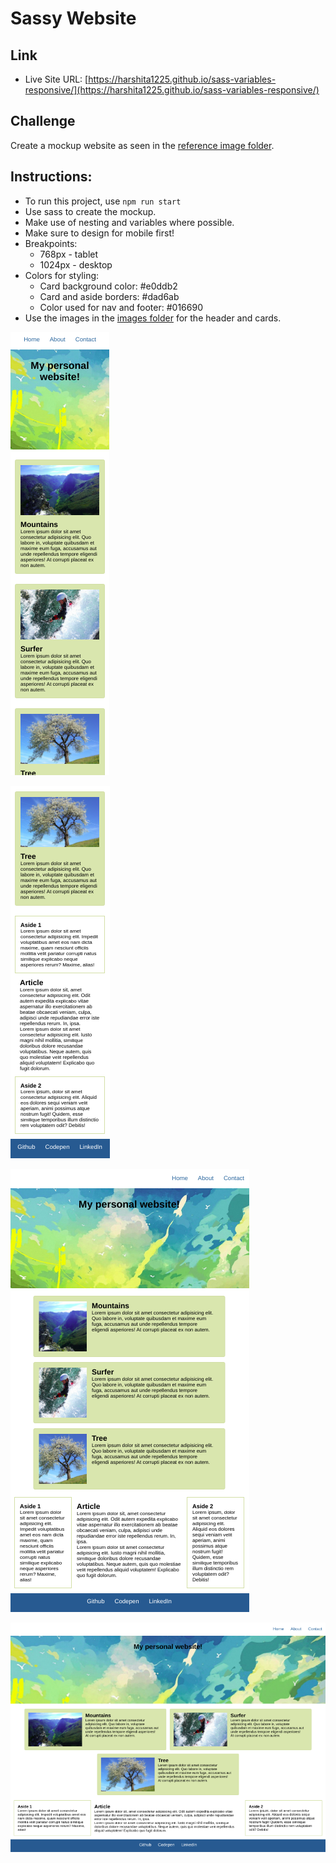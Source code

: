 # Sassy Website

## Link

- Live Site URL: [https://harshita1225.github.io/sass-variables-responsive/](https://harshita1225.github.io/sass-variables-responsive/)

## Challenge

Create a mockup website as seen in the [reference image folder](./images_reference).

## Instructions:

- To run this project, use `npm run start`
- Use sass to create the mockup.
- Make use of nesting and variables where possible.
- Make sure to design for mobile first!
- Breakpoints:
  - 768px - tablet
  - 1024px - desktop
- Colors for styling:
  - Card background color: #e0ddb2
  - Card and aside borders: #dad6ab
  - Color used for nav and footer: #016690
- Use the images in the [images folder](./src/images) for the header and cards.

![mockup-image-mobile](./images_reference/mobile1.png)

![mockup-image-mobile](./images_reference/mobile2.png)

![mockup-image-tablet](./images_reference/tablet.png)

![mockup-image-desktop](./images_reference/desktop.png)
